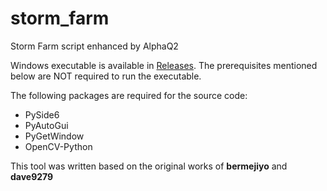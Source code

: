 # storm_farm
Storm Farm script enhanced by AlphaQ2

Windows executable is available in [Releases](https://github.com/sureshk75/storm_farm/releases/). The prerequisites mentioned below are NOT required to run the executable.

The following packages are required for the source code:
- PySide6
- PyAutoGui
- PyGetWindow
- OpenCV-Python

This tool was written based on the original works of **bermejiyo** and **dave9279**
